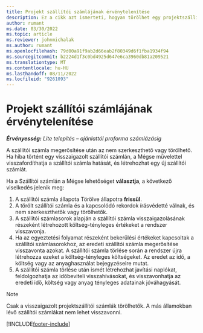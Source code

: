 ```yaml
---
title: Projekt szállítói számlájának érvénytelenítése
description: Ez a cikk azt ismerteti, hogyan törölhet egy projektszállítói számlát a Microsoftnál Dynamics 365 Project Operations, és milyen pénzügyi hatása van a projekt szállítói számla törlésének.
author: rumant
ms.date: 03/30/2022
ms.topic: article
ms.reviewer: johnmichalak
ms.author: rumant
ms.openlocfilehash: 79d00a91f9ab2d66eab2f80349d6f1fba1934f94
ms.sourcegitcommit: b2224d1f3c0bd4925d647e6ca3960db81a209521
ms.translationtype: MT
ms.contentlocale: hu-HU
ms.lasthandoff: 08/11/2022
ms.locfileid: "9261093"
---
```

# <a name="cancel-a-project-vendor-invoice"></a>Projekt szállítói számlájának érvénytelenítése

_**Érvényesség:** Lite telepítés – ajánlattól proforma számlázásig_

A szállítói számla megerősítése után az nem szerkeszthető vagy törölhető. Ha hiba történt egy visszaigazolt szállítói számlán, a Mégse művelettel visszafordíthatja a szállítói számla hatását, és létrehozhat egy új szállítói számlát.

Ha a Szállítói számlán a Mégse lehetőséget **választja**, a következő viselkedés jelenik meg:

1. A szállítói számla állapota Törölve állapotra **frissül**.
2. A törölt szállítói számla és a kapcsolódó rekordok írásvédetté válnak, és nem szerkeszthetők vagy törölhetők.
3. A szállítói számlasorok alapján a szállítói számla visszaigazolásának részeként létrehozott költség-tényleges értékeket a rendszer visszavonja.
4. Ha az egyeztetési folyamat részeként bekerülési értékeket kapcsoltak a szállítói számlasorokhoz, az eredeti szállítói számla megerősítése visszavonta azokat. A szállítói számla törlése során a rendszer újra létrehozza ezeket a költség-tényleges költségeket. Az eredet az idő, a költség vagy az anyaghasználat bejegyzéseire mutat.
5. A szállítói számla törlése után ismét létrehozhat javítási naplókat, feldolgozhatja az időbeviteli visszahívásokat, és visszavonhatja az eredeti idő, költség vagy anyag tényleges adatainak jóváhagyását.

> [!NOTE]
> Csak a visszaigazolt projektszállítói számlák törölhetők. A más államokban lévő szállítói számlákat nem lehet visszavonni.

[!INCLUDE[footer-include](../../includes/footer-banner.md)]
